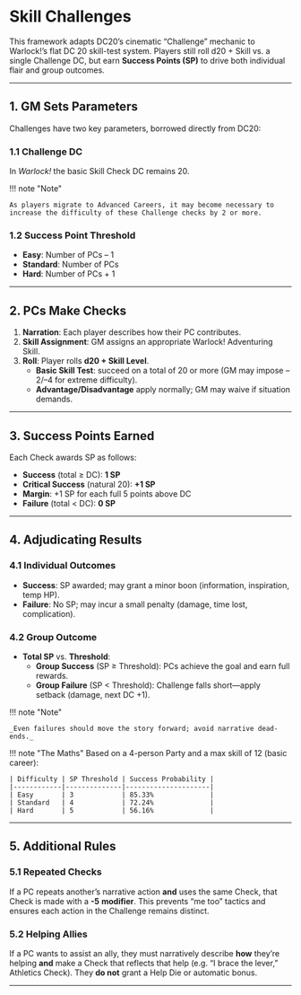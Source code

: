 # Skill Challenges

This framework adapts DC20’s cinematic “Challenge” mechanic to Warlock!’s flat DC 20 skill-test system. Players still roll d20 + Skill vs. a single Challenge DC, but earn **Success Points (SP)** to drive both individual flair and group outcomes.

---

## 1. GM Sets Parameters

Challenges have two key parameters, borrowed directly from DC20:

### 1.1 Challenge DC

In _Warlock!_ the basic Skill Check DC remains 20.

!!! note "Note"

    As players migrate to Advanced Careers, it may become necessary to increase the difficulty of these Challenge checks by 2 or more.


### 1.2 Success Point Threshold

- **Easy**: Number of PCs – 1
- **Standard**: Number of PCs
- **Hard**: Number of PCs + 1

---

## 2. PCs Make Checks

1.  **Narration**: Each player describes how their PC contributes.
2.  **Skill Assignment**: GM assigns an appropriate Warlock! Adventuring Skill.
3.  **Roll**: Player rolls **d20 + Skill Level**.
    - **Basic Skill Test**: succeed on a total of 20 or more (GM may impose –2/–4 for extreme difficulty).
    - **Advantage/Disadvantage** apply normally; GM may waive if situation demands.

---

## 3. Success Points Earned

Each Check awards SP as follows:

- **Success** (total ≥ DC): **1 SP**
- **Critical Success** (natural 20): **+1 SP**
- **Margin**: +1 SP for each full 5 points above DC
- **Failure** (total < DC): **0 SP**

---

## 4. Adjudicating Results

### 4.1 Individual Outcomes

- **Success**: SP awarded; may grant a minor boon (information, inspiration, temp HP).
- **Failure**: No SP; may incur a small penalty (damage, time lost, complication).

### 4.2 Group Outcome

- **Total SP** vs. **Threshold**:
    - **Group Success** (SP ≥ Threshold): PCs achieve the goal and earn full rewards.
    - **Group Failure** (SP < Threshold): Challenge falls short—apply setback (damage, next DC +1).

!!! note "Note"

    _Even failures should move the story forward; avoid narrative dead-ends._

!!! note "The Maths"
    Based on a 4-person Party and a max skill of 12 (basic career):

    | Difficulty | SP Threshold | Success Probability |
    |------------|--------------|---------------------|
    | Easy       | 3            | 85.33%              |
    | Standard   | 4            | 72.24%              |
    | Hard       | 5            | 56.16%              |

---

## 5. Additional Rules

### 5.1 Repeated Checks

If a PC repeats another’s narrative action **and** uses the same Check, that Check is made with a **\-5** **modifier**. This prevents “me too” tactics and ensures each action in the Challenge remains distinct.

### 5.2 Helping Allies

If a PC wants to assist an ally, they must narratively describe **how** they’re helping **and** make a Check that reflects that help (e.g. “I brace the lever,” Athletics Check). They **do not** grant a Help Die or automatic bonus.

---
